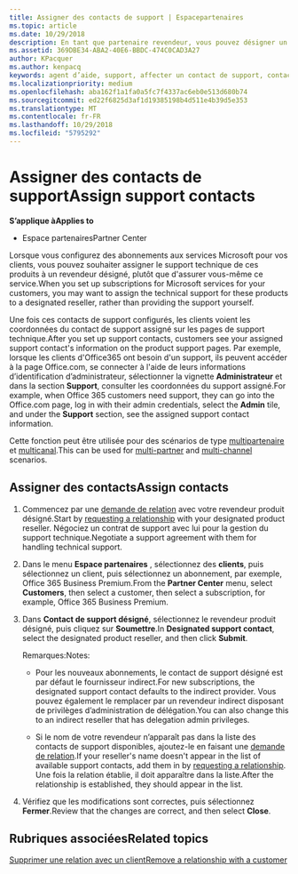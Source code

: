 ```yaml
---
title: Assigner des contacts de support | Espacepartenaires
ms.topic: article
ms.date: 10/29/2018
description: En tant que partenaire revendeur, vous pouvez désigner un revendeur comme contact de support.
ms.assetid: 369DBE34-ABA2-40E6-BBDC-474C0CAD3A27
author: KPacquer
ms.author: kenpacq
keywords: agent d’aide, support, affecter un contact de support, contact chargé du support
ms.localizationpriority: medium
ms.openlocfilehash: aba162f1a1fa0a5fc7f4337ac6eb0e513d680b74
ms.sourcegitcommit: ed22f6825d3af1d19385198b4d511e4b39d5e353
ms.translationtype: MT
ms.contentlocale: fr-FR
ms.lasthandoff: 10/29/2018
ms.locfileid: "5795292"
---
```

# <a name="assign-support-contacts"></a><span data-ttu-id="143dc-104">Assigner des contacts de support</span><span class="sxs-lookup"><span data-stu-id="143dc-104">Assign support contacts</span></span>

**<span data-ttu-id="143dc-105">S’applique à</span><span class="sxs-lookup"><span data-stu-id="143dc-105">Applies to</span></span>**

-  <span data-ttu-id="143dc-106">Espace partenaires</span><span class="sxs-lookup"><span data-stu-id="143dc-106">Partner Center</span></span>

<span data-ttu-id="143dc-107">Lorsque vous configurez des abonnements aux services Microsoft pour vos clients, vous pouvez souhaiter assigner le support technique de ces produits à un revendeur désigné, plutôt que d'assurer vous-même ce service.</span><span class="sxs-lookup"><span data-stu-id="143dc-107">When you set up subscriptions for Microsoft services for your customers, you may want to assign the technical support for these products to a designated reseller, rather than providing the support yourself.</span></span>

<span data-ttu-id="143dc-108">Une fois ces contacts de support configurés, les clients voient les coordonnées du contact de support assigné sur les pages de support technique.</span><span class="sxs-lookup"><span data-stu-id="143dc-108">After you set up support contacts, customers see your assigned support contact's information on the product support pages.</span></span> <span data-ttu-id="143dc-109">Par exemple, lorsque les clients d'Office365 ont besoin d'un support, ils peuvent accéder à la page Office.com, se connecter à l'aide de leurs informations d’identification d’administrateur, sélectionner la vignette **Administrateur** et dans la section **Support**, consulter les coordonnées du support assigné.</span><span class="sxs-lookup"><span data-stu-id="143dc-109">For example, when Office 365 customers need support, they can go into the Office.com page, log in with their admin credentials, select the **Admin** tile, and under the **Support** section, see the assigned support contact information.</span></span>

<span data-ttu-id="143dc-110">Cette fonction peut être utilisée pour des scénarios de type [multipartenaire](multipartner.md) et [multicanal](multichannel.md).</span><span class="sxs-lookup"><span data-stu-id="143dc-110">This can be used for [multi-partner](multipartner.md) and [multi-channel](multichannel.md) scenarios.</span></span> 

<a href="" id="assigncontacts"></a>
## <a name="assign-contacts"></a><span data-ttu-id="143dc-111">Assigner des contacts</span><span class="sxs-lookup"><span data-stu-id="143dc-111">Assign contacts</span></span>

1.  <span data-ttu-id="143dc-112">Commencez par une [demande de relation](request-a-relationship-with-a-customer.md) avec votre revendeur produit désigné.</span><span class="sxs-lookup"><span data-stu-id="143dc-112">Start by [requesting a relationship](request-a-relationship-with-a-customer.md) with your designated product reseller.</span></span> <span data-ttu-id="143dc-113">Négociez un contrat de support avec lui pour la gestion du support technique.</span><span class="sxs-lookup"><span data-stu-id="143dc-113">Negotiate a support agreement with them for handling technical support.</span></span>

2.  <span data-ttu-id="143dc-114">Dans le menu **Espace partenaires** , sélectionnez des **clients**, puis sélectionnez un client, puis sélectionnez un abonnement, par exemple, Office 365 Business Premium.</span><span class="sxs-lookup"><span data-stu-id="143dc-114">From the **Partner Center** menu, select **Customers**, then select a customer, then select a subscription, for example, Office 365 Business Premium.</span></span>

3.  <span data-ttu-id="143dc-115">Dans **Contact de support désigné**, sélectionnez le revendeur produit désigné, puis cliquez sur **Soumettre**.</span><span class="sxs-lookup"><span data-stu-id="143dc-115">In  **Designated support contact**, select the designated product reseller, and then click **Submit**.</span></span> 

    <span data-ttu-id="143dc-116">Remarques:</span><span class="sxs-lookup"><span data-stu-id="143dc-116">Notes:</span></span> 
    
    *  <span data-ttu-id="143dc-117">Pour les nouveaux abonnements, le contact de support désigné est par défaut le fournisseur indirect.</span><span class="sxs-lookup"><span data-stu-id="143dc-117">For new subscriptions, the designated support contact defaults to the indirect provider.</span></span> <span data-ttu-id="143dc-118">Vous pouvez également le remplacer par un revendeur indirect disposant de privilèges d’administration de délégation.</span><span class="sxs-lookup"><span data-stu-id="143dc-118">You can also change this to an indirect reseller that has delegation admin privileges.</span></span>
    
    *  <span data-ttu-id="143dc-119">Si le nom de votre revendeur n’apparaît pas dans la liste des contacts de support disponibles, ajoutez-le en faisant une [demande de relation](request-a-relationship-with-a-customer.md).</span><span class="sxs-lookup"><span data-stu-id="143dc-119">If your reseller's name doesn't appear in the list of available support contacts, add them in by [requesting a relationship](request-a-relationship-with-a-customer.md).</span></span> <span data-ttu-id="143dc-120">Une fois la relation établie, il doit apparaître dans la liste.</span><span class="sxs-lookup"><span data-stu-id="143dc-120">After the relationship is established, they should appear in the list.</span></span>  

4.  <span data-ttu-id="143dc-121">Vérifiez que les modifications sont correctes, puis sélectionnez **Fermer**.</span><span class="sxs-lookup"><span data-stu-id="143dc-121">Review that the changes are correct, and then select **Close**.</span></span>

## <a name="related-topics"></a><span data-ttu-id="143dc-122">Rubriques associées</span><span class="sxs-lookup"><span data-stu-id="143dc-122">Related topics</span></span>

[<span data-ttu-id="143dc-123">Supprimer une relation avec un client</span><span class="sxs-lookup"><span data-stu-id="143dc-123">Remove a relationship with a customer</span></span>](remove-a-relationship.md)